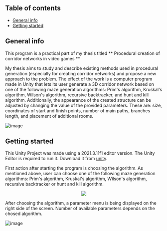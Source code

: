 ## Table of contents
* [General info](#general-info)
* [Getting started](#getting-started)

## General info
This program is a practical part of my thesis titled ** Procedural creation of corridor networks in video games **

My thesis aims to study and describe existing methods used in procedural generation (especially for creating corridor networks) and propose a new approach to the problem. The effect of the work is a computer
program made in Unity that lets its user generate a 3D corridor network based on one of the following maze generation algorithms: Prim's algorithm, Kruskal's algorithm, Wilson's algorithm, recursive backtracker,
and hunt and kill algorithm.
Additionally, the appearance of the created structure can be adjusted by changing the value of the provided parameters. These are: size, coordinates of start and finish points, number of main paths, branches
length, and placement of additional rooms.

![image](https://github.com/ceidth/corridors_generation/assets/75451111/5cbde784-8b7e-42b6-acde-6ccf7972d469)

## Getting started
This Unity Project was made using a 2021.3.11f1 editor version. The Unity Editor is required to run it. Download it from [unity](https://unity.com/download).

First action after starting the program is choosing the algorithm. As mentioned above, user can choose one of the following maze generation algorithms: Prim's algorithm, Kruskal's algorithm, Wilson's algorithm, recursive backtracker or hunt and kill algorithm. 

<p align="center">
  <img src="https://github.com/ceidth/corridors_generation/assets/75451111/0a01f01a-76cc-4850-93b0-6f8800686553"/>
</p>

After choosing the algorithm, a parameter menu is being displayed on the right side of the screen. Number of available parameters depends on the chosed algorithm.

![image](https://github.com/ceidth/corridors_generation/assets/75451111/10308b30-72e5-4c02-b389-60c845a2879b)
